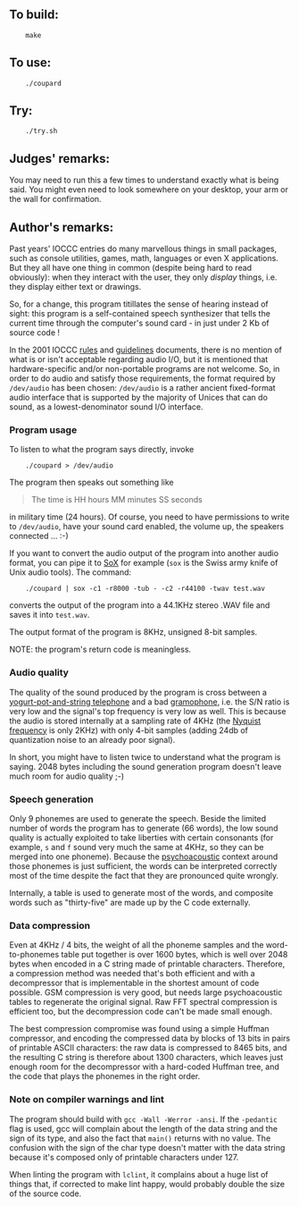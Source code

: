 ## To build:

``` <!---sh-->
    make
```


## To use:

``` <!---sh-->
    ./coupard
```


## Try:

``` <!---sh-->
    ./try.sh
```


## Judges' remarks:

You may need to run this a few times to understand exactly what is
being said.  You might even need to look somewhere on your desktop,
your arm or the wall for confirmation.


## Author's remarks:

Past years' IOCCC entries do many marvellous things in small packages,
such as console utilities, games, math, languages or even X
applications.  But they all have one thing in common (despite being hard
to read obviously): when they interact with the user, they only
*display* things, i.e. they display either text or drawings.

So, for a change, this program titillates the sense of hearing instead
of sight: this program is a self-contained speech synthesizer that
tells the current time through the computer's sound card - in just under
2 Kb of source code !

In the 2001 IOCCC [rules](../../2001/rules.txt) and
[guidelines](../../2001/guidelines.txt) documents, there is no mention of
what is or isn't acceptable regarding audio I/O, but it is mentioned
that hardware-specific and/or non-portable programs are not welcome. So,
in order to do audio and satisfy those requirements, the format required
by `/dev/audio` has been chosen: `/dev/audio` is a rather ancient
fixed-format audio interface that is supported by the majority of Unices
that can do sound, as a lowest-denominator sound I/O interface.

### Program usage

To listen to what the program says directly, invoke

``` <!---sh-->
    ./coupard > /dev/audio
```

The program then speaks out something like

> The time is HH hours MM minutes SS seconds

in military time (24 hours). Of course, you need to have permissions
to write to `/dev/audio`, have your sound card enabled, the volume up,
the speakers connected ... :-)

If you want to convert the audio output of the program into another audio
format, you can pipe it to [SoX](https://en.wikipedia.org/wiki/SoX) for example
(`sox` is the Swiss army knife of Unix audio tools). The command:

``` <!---sh-->
    ./coupard | sox -c1 -r8000 -tub - -c2 -r44100 -twav test.wav
```

converts the output of the program into a 44.1KHz stereo .WAV
file and saves it into `test.wav`.

The output format of the program is 8KHz, unsigned 8-bit samples.

NOTE: the program's return code is meaningless.


### Audio quality

The quality of the sound produced by the program is cross between a
[yogurt-pot-and-string
telephone](https://en.wikipedia.org/wiki/Tin_can_telephone) and a bad
[gramophone](https://en.wikipedia.org/wiki/Phonograph), i.e. the S/N ratio is
very low and the signal's top frequency is very low as well.  This is because
the audio is stored internally at a sampling rate of 4KHz (the [Nyquist
frequency](https://en.wikipedia.org/wiki/Nyquist_frequency) is only 2KHz) with
only 4-bit samples (adding 24db of quantization noise to an already poor
signal).

In short, you might have to listen twice to understand what the
program is saying. 2048 bytes including the sound generation program
doesn't leave much room for audio quality ;-)


### Speech generation

Only 9 phonemes are used to generate the speech. Beside the limited
number of words the program has to generate (66 words), the low sound
quality is actually exploited to take liberties with certain
consonants (for example, `s` and `f` sound very much the same at 4KHz,
so they can be merged into one phoneme). Because the
[psychoacoustic](https://en.wikipedia.org/wiki/Psychoacoustics)
context around those phonemes is just sufficient, the words can be
interpreted correctly most of the time despite the fact that they are
pronounced quite wrongly.

Internally, a table is used to generate most of the words, and
composite words such as "thirty-five" are made up by the C code
externally.


### Data compression

Even at 4KHz / 4 bits, the weight of all the phoneme samples and the
word-to-phonemes table put together is over 1600 bytes, which is well
over 2048 bytes when encoded in a C string made of printable
characters.  Therefore, a compression method was needed that's both
efficient and with a decompressor that is implementable in the
shortest amount of code possible. GSM compression is very good, but
needs large psychoacoustic tables to regenerate the original
signal. Raw FFT spectral compression is efficient too, but the
decompression code can't be made small enough.

The best compression compromise was found using a simple Huffman
compressor, and encoding the compressed data by blocks of 13 bits in
pairs of printable ASCII characters: the raw data is compressed to
8465 bits, and the resulting C string is therefore about 1300
characters, which leaves just enough room for the decompressor with a
hard-coded Huffman tree, and the code that plays the phonemes in the
right order.


### Note on compiler warnings and lint

The program should build with `gcc -Wall -Werror -ansi`.  If the `-pedantic`
flag is used, gcc will complain about the length of the data string and the sign
of its type, and also the fact that `main()` returns with no value. The
confusion with the sign of the char type doesn't matter with the data string
because it's composed only of printable characters under 127.

When linting the program with `lclint`, it complains about a huge list
of things that, if corrected to make lint happy, would probably double
the size of the source code.


<!--

    Copyright © 1984-2024 by Landon Curt Noll. All Rights Reserved.

    You are free to share and adapt this file under the terms of this license:

	Creative Commons Attribution-ShareAlike 4.0 International (CC BY-SA 4.0)

    For more information, see:

	https://creativecommons.org/licenses/by-sa/4.0/

-->

